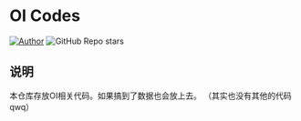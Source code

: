 # OI Codes

[![Author](https://img.shields.io/badge/Author-KaiserWilheim-b68469.svg?style=for-the-badge)](https://kaiserwilheim.github.io) ![GitHub Repo stars](https://img.shields.io/github/stars/kaiserwilheim/OIcodes?style=for-the-badge)

## 说明

本仓库存放OI相关代码。如果搞到了数据也会放上去。
（其实也没有其他的代码qwq）
